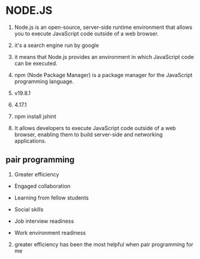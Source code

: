 # NODE.JS

1. Node.js is an open-source, server-side runtime environment that allows you to execute JavaScript code outside of a web browser.

2. it's a search engine run by google

3. it means that Node.js provides an environment in which JavaScript code can be executed.

4. npm (Node Package Manager) is a package manager for the JavaScript programming language.

5. v19.8.1

6. 4.17.1

7. npm install jshint

8. It allows developers to execute JavaScript code outside of a web browser, enabling them to build server-side and networking applications.

## pair programming

1. Greater efficiency

- Engaged collaboration

- Learning from fellow students

- Social skills

- Job interview readiness

- Work environment readiness

2. greater efficiency has been the most helpful when pair programming for me
